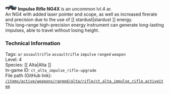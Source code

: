 ![ ](https://raw.githubusercontent.com/Ceterai/Enternia/main/items/active/weapons/ranged/alta/rifle/ct_alta_impulse_rifle_2.png) **Impulse Rifle NG4X** is an uncommon lvl.4 ar.  
An NG4 with added laser pointer and scope, as well as increased firerate and precision due to the use of [[ stardust|stardust ]] energy.  
This long-range high-precision energy instrument can generate long-lasting impulses, able to travel without losing height.

### Technical Information

Tags: `ar` `assaultrifle` `assaultrifle` `impulse` `ranged` `weapon`  
Level: 4  
Species: [[ Alta|Alta ]]  
In-game ID: `ct_alta_impulse_rifle-upgrade`  
File path (GitHub link): [`/items/active/weapons/ranged/alta/rifle/ct_alta_impulse_rifle.activeitem`](https://github.com/Ceterai/Enternia/blob/main/items/active/weapons/ranged/alta/rifle/ct_alta_impulse_rifle.activeitem)
